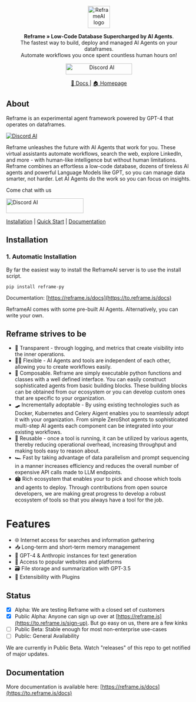 <p align="center">
  <a href="https://to.reframe.is/DJwN" target="_blank"><img
    height="60"
    src="https://d3g1vr8yw3euzd.cloudfront.net/media/img/reframe-full.svg" alt="ReframeAI logo"></a>
</p>

<p align="center">
    <b>Reframe » Low-Code Database Supercharged by AI Agents</b>. <br />
    The fastest way to build, deploy and managed AI Agents on your dataframes. <br /> Automate workflows you once spent countless human hours on!
</p>

<p align="center">
  <a href="https://to.reframe.is/discord" target="_blank">
  <img
    width="180"
    height="30"
    src="https://img.shields.io/discord/1161074849364586536?style=for-the-badge&logo=discord&logoColor=white&labelColor=5865F2&label=Discord"
    alt="Discord AI"
  />
</a>
</p>

<p align="center">
  <a href="https://reframe.is/docs/" target="_blank">
      📖 Docs
  </a> |
  <a href="https://to.reframe.is/DJwN" target="_blank">
      🏠 Homepage
  </a>
</p>


## About


Reframe is an experimental agent framework powered by GPT-4 that operates on dataframes.

 <a href="https://youtu.be/M860LUfwiQc">
   <img
     src="https://d3g1vr8yw3euzd.cloudfront.net/media/img/reframe-screen-recording.gif"
     alt="Discord AI"
   />
 </a>

Reframe unleashes the future with AI Agents that work for you. These virtual assistants automate workflows,
search the web, explore LinkedIn, and more - with human-like intelligence but without human limitations.
Reframe combines an effortless a low-code database, dozens of tireless AI agents and powerful Language Models like
GPT, so you can manage data smarter, not harder. Let AI Agents do the work so you can focus on insights.

Come chat with us

<a href="https://to.reframe.is/discord">
  <img
    width="210"
    height="40"
    src="https://img.shields.io/discord/1161074849364586536?style=for-the-badge&logo=discord&logoColor=white&labelColor=5865F2&label=Discord"
    alt="Discord AI"
  />
</a>


[Installation](#installation) |  [Quick Start](#quick-start) | [Documentation](#documentation)

## Installation
### 1. Automatic Installation
By far the easiest way to install the ReframeAI server is to use the install script.
```shell
pip install reframe-py
```

Documentation: [https://reframe.is/docs](https://to.reframe.is/docs)

ReframeAI comes with some pre-built AI Agents. Alternatively, you can write your own.

## Reframe strives to be

* 🥽 Transparent - through logging, and metrics that create visibility into the inner operations.
* 🤸🏾 Flexible - AI Agents and tools are independent of each other, allowing you to create workflows easily.
* 🧩 Composable. Reframe are simply executable python functions and classes with a well defined interface. You can easily construct sophisticated agents from basic building blocks. These building blocks can be obtained from our ecosystem or you can develop custom ones that are specific to your organization.
* 🛹 Incrementally adoptable - By using existing technologies such as Docker, Kubernetes and Celery Aigent enables you to seamlessly adopt it with your organization. From simple ZeroShot agents to sophisticated multi-step AI agents each component can be integrated into your existing workflows.
* 🔨 Reusable - once a tool is running, it can be utilized by various agents, thereby reducing operational overhead, increasing throughput and making tools easy to reason about.
* 🏎️ Fast by taking advantage of data parallelism and prompt sequencing in a manner increases efficiency and reduces the overall number of expensive API calls made to LLM endpoints.
* 🏟️ Rich ecosystem that enables your to pick and choose which tools and agents to deploy. Through contributions from open source developers, we are making great progress to develop a robust ecosystem of tools so that you always have a tool for the job.

# Features
* 🌐 Internet access for searches and information gathering
* 📥 Long-term and short-term memory management 
* 🧠 GPT-4 & Anthropic instances for text generation 
* 🔗 Access to popular websites and platforms 
* 🗃️ File storage and summarization with GPT-3.5 
* 🔌 Extensibility with Plugins

## Status

- [x] Alpha: We are testing Reframe with a closed set of customers
- [x] Public Alpha: Anyone can sign up over at [https://reframe.is](https://to.reframe.is/sign-up). But go easy on us, there are a few kinks
- [ ] Public Beta: Stable enough for most non-enterprise use-cases
- [ ] Public: General Availability

We are currently in Public Beta. Watch "releases" of this repo to get notified of major updates.

## Documentation
More documentation is available here: [https://reframe.is/docs](https://to.reframe.is/docs)